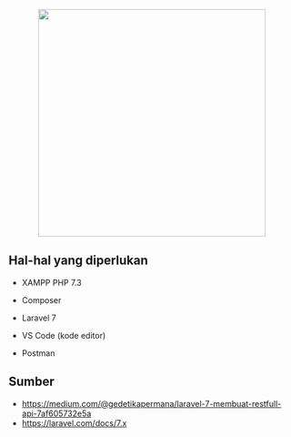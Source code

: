 <p align="center"><a href="https://laravel.com" target="_blank"><img src="https://raw.githubusercontent.com/laravel/art/master/logo-lockup/5%20SVG/2%20CMYK/1%20Full%20Color/laravel-logolockup-cmyk-red.svg" width="400"></a></p>

## Hal-hal yang diperlukan

- XAMPP PHP 7.3

- Composer

- Laravel 7

- VS Code (kode editor)

- Postman

  

## Sumber

- https://medium.com/@gedetikapermana/laravel-7-membuat-restfull-api-7af605732e5a
- https://laravel.com/docs/7.x